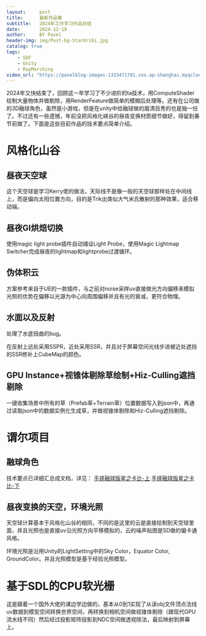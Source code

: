 ```yaml
---
layout:     post
title:      最新作品集
subtitle:   2024年工作学习作品总结
date:       2024-12-19
author:     BY Pavel
header-img: img/Post-bg-StarKribi.jpg
catalog: true
tags:
    - SDF
    - Unity
    - RayMarching
video_url: "https://pavelblog-images-1333471781.cos.ap-shanghai.myqcloud.com/Profolio_H264.mp4"
---
```


2024年又快结束了，回顾这一年学习了不少进阶的ta技术，用ComputeShader绘制大量物体并做剔除，用RenderFeature做简单的模糊后处理等。还有在公司做的3D融球角色，虽然是小游戏，但是在unity中给融球做的眉清目秀的也是独一份了。不过还有一些遗憾，年前没把风格化峡谷的昼夜变换材质细节做好，得留到春节前做了。下面是这些目前作品的技术要点简单介绍。

# 风格化山谷

## 昼夜天空球

这个天空球是学习Kerry佬的做法，天际线不是像一般的天空球那样处在中间线上，而是偏向太阳位置方向，目的是Trik出类似大气米氏散射的那种效果，适合移动端。

## 昼夜GI烘焙切换

使用magic light probe插件自动铺设Light Probe，使用Magic Lightmap Switcher完成昼夜的lightmap和lightprobe过渡循环。

## 伪体积云

方案参考来自于UE的一款插件，与之前对noise采样uv直接做光方向偏移来模拟光照的优势在偏移以光源为中心向周围偏移并且有光的衰减，更符合物理。

## 水面以及反射

处理了水底扭曲的bug。

在反射上远处采用SSPR，近处采用SSR，并且对于屏幕空间光线步进被近处遮挡的SSR修补上CubeMap的颜色。

## GPU Instance+视锥体剔除草绘制+Hiz-Culling遮挡剔除

一键收集场景中所有的草（Prefab草+Terrain草）位置数据写入到json中，再通过读取json中的数据实例化生成草，并做视锥体剔除和Hiz-Culling遮挡剔除。

# 谓尔项目

## 融球角色

技术要点已详细汇总成文档，详见：
[手搓融球版星之卡比-上](https://pavelpeng7.github.io/2023/12/09/手搓融球版星之卡比-上/)
[手搓融球版星之卡比-下](https://pavelpeng7.github.io/2024/12/09/%E6%89%8B%E6%90%93%E8%9E%8D%E7%90%83%E7%89%88%E6%98%9F%E4%B9%8B%E5%8D%A1%E6%AF%94-%E4%B8%8B/)

## 昼夜变换的天空，环境光照

天空球计算基本于风格化山谷的相同，不同的是这里的云是直接绘制到天空球里面，并且光照也是直接uv沿光照方向平移模拟的，云的噪声贴图是SD做的偏卡通风格。

环境光照是沿用Unity的LightSetting中的Sky Color，Equator Color, GroundColor。并且光照模型是基于经验光照模型。

# 基于SDL的CPU软光栅

这是跟着一个国外大佬的课边学边做的，基本从0到1实现了从读obj文件顶点法线uv数据到模型空间转换世界空间，再转换到相机空间做视锥体剔除（跟现代GPU流水线不同）然后经过投影矩阵投影到NDC空间做透视除法，最后映射到屏幕上。
